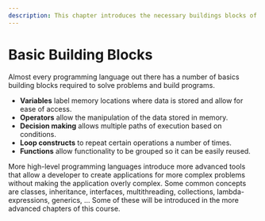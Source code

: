 ```yaml
---
description: This chapter introduces the necessary buildings blocks of every programming language. It also introduces flowcharts - a graphical way of representing application logic.
---
```


# Basic Building Blocks

Almost every programming language out there has a number of basics building blocks required to solve problems and build programs.

* **Variables** label memory locations where data is stored and allow for ease of access.
* **Operators** allow the manipulation of the data stored in memory.
* **Decision making** allows multiple paths of execution based on conditions.
* **Loop constructs** to repeat certain operations a number of times.
* **Functions** allow functionality to be grouped so it can be easily reused.

More high-level programming languages introduce more advanced tools that allow a developer to create applications for more complex problems without making the application overly complex. Some common concepts are classes, inheritance, interfaces, multithreading, collections, lambda-expressions, generics, ... Some of these will be introduced in the more advanced chapters of this course.